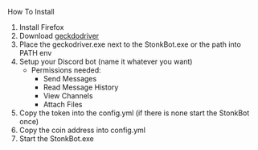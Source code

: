 How To Install

1. Install Firefox
2. Download [geckdodriver](https://github.com/mozilla/geckodriver/releases)
3. Place the geckodriver.exe next to the StonkBot.exe or the path into PATH env
4. Setup your Discord bot (name it whatever you want)
    - Permissions needed:
        - Send Messages
        - Read Message History
        - View Channels
        - Attach Files
5. Copy the token into the config.yml (if there is none start the StonkBot once)
6. Copy the coin address into config.yml
7. Start the StonkBot.exe